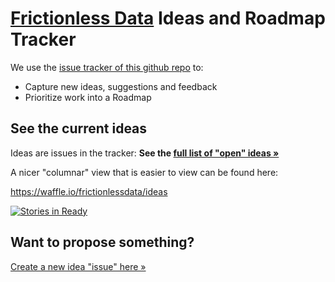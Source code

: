 # [Frictionless Data][] Ideas and Roadmap Tracker

We use the [issue tracker of this github repo][issues] to:

* Capture new ideas, suggestions and feedback
* Prioritize work into a Roadmap

[Frictionless Data]: http://frictionlessdata.io/
[roadmap]: http://frictionlessdata.io/community/roadmap/
[issues]: https://github.com/frictionlessdata/ideas/issues
[ckan]: http://frictionlessdata.io/

## See the current ideas

Ideas are issues in the tracker: **See the [full list of "open" ideas &raquo;][issues]**

A nicer "columnar" view that is easier to view can be found here:

https://waffle.io/frictionlessdata/ideas

[![Stories in Ready](https://badge.waffle.io/frictionlessdata/ideas.svg?label=ready&title=Ready)](http://waffle.io/frictionlessdata/ideas)

## Want to propose something?

[Create a new idea "issue" here &raquo;](https://github.com/ckan/ideas-and-roadmap/issues/new)

